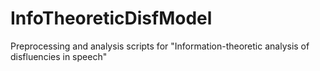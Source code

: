 # InfoTheoreticDisfModel

Preprocessing and analysis scripts for "Information-theoretic analysis of disfluencies in speech"
